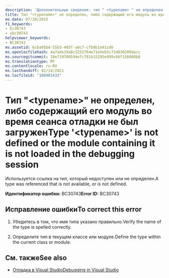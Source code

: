 ```yaml
---
description: 'Дополнительные сведения: тип " <typename> " не определен, или модуль, содержащий его, не загружен в сеансе отладки'
title: Тип "<typename>" не определен, либо содержащий его модуль во время сеанса отладки не был загружен
ms.date: 07/20/2015
f1_keywords:
- bc30743
- vbc30743
helpviewer_keywords:
- BC30743
ms.assetid: 6cba95bd-55b3-485f-a0c7-cfb8b1e91cd0
ms.openlocfilehash: 4a7ade19a8c5251764e71e5eb5c71d830209dacc
ms.sourcegitcommit: 10e719780594efc781b15295e499c66f316068b8
ms.translationtype: MT
ms.contentlocale: ru-RU
ms.lasthandoff: 02/14/2021
ms.locfileid: "100481432"
---
```

# <a name="type-typename-is-not-defined-or-the-module-containing-it-is-not-loaded-in-the-debugging-session"></a><span data-ttu-id="8e8ba-103">Тип "\<typename>" не определен, либо содержащий его модуль во время сеанса отладки не был загружен</span><span class="sxs-lookup"><span data-stu-id="8e8ba-103">Type '\<typename>' is not defined or the module containing it is not loaded in the debugging session</span></span>

<span data-ttu-id="8e8ba-104">Используется ссылка на тип, который недоступен или не определен.</span><span class="sxs-lookup"><span data-stu-id="8e8ba-104">A type was referenced that is not available, or is not defined.</span></span>  
  
 <span data-ttu-id="8e8ba-105">**Идентификатор ошибки:** BC30743</span><span class="sxs-lookup"><span data-stu-id="8e8ba-105">**Error ID:** BC30743</span></span>  
  
## <a name="to-correct-this-error"></a><span data-ttu-id="8e8ba-106">Исправление ошибки</span><span class="sxs-lookup"><span data-stu-id="8e8ba-106">To correct this error</span></span>  
  
1. <span data-ttu-id="8e8ba-107">Убедитесь в том, что имя типа указано правильно.</span><span class="sxs-lookup"><span data-stu-id="8e8ba-107">Verify the name of the type is spelled correctly.</span></span>  
  
2. <span data-ttu-id="8e8ba-108">Определите тип в текущем классе или модуле.</span><span class="sxs-lookup"><span data-stu-id="8e8ba-108">Define the type within the current class or module.</span></span>  
  
## <a name="see-also"></a><span data-ttu-id="8e8ba-109">См. также</span><span class="sxs-lookup"><span data-stu-id="8e8ba-109">See also</span></span>

- [<span data-ttu-id="8e8ba-110">Отладка в Visual Studio</span><span class="sxs-lookup"><span data-stu-id="8e8ba-110">Debugging in Visual Studio</span></span>](/visualstudio/debugger/debugger-feature-tour)
